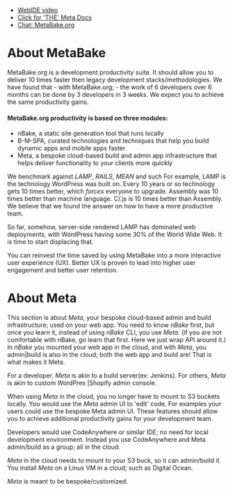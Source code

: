 
- [WebIDE video](https://youtu.be/CMUiPC0YtYA)
- [Click for 'THE' Meta Docs](http://doc.metabake.org/meta/)
- [Chat: MetaBake.org ](http://chat.MetaBake.org)

# About MetaBake

MetaBake.org is a development productivity suite. It should allow you to deliver 10 times faster then legacy development stacks/methodologies. We have found that - with MetaBake.org; - the work of 6 developers over 6 months can be done by 3 developers in 3 weeks. We expect you to achieve the same productivity gains.


#### MetaBake.org productivity is based on three modules:

- nBake, a static site generation tool that runs locally
- B-M-SPA, curated technologies and techniques that help you build dynamic apps and mobile apps faster
- Meta, a bespoke cloud-based build and admin app infrastructure that helps deliver functionality to your clients more quickly

We benchmark against _LAMP_, _RAILS_, _MEAN_ and such For example, LAMP is the technology WordPress was built on. Every 10 years or so technology gets 10 times better, which *forces* everyone to upgrade. Assembly was 10 times better than machine language. C/.js is 10 times better than Assembly. We believe that we found the answer on how to have a more productive team.

So far, somehow, server-side rendered LAMP has dominated web deployments, with WordPress having some 30% of the World Wide Web. It is time to start displacing that.

You can reinvest the time saved by using MetaBake into a more interactive user experience (UX). Better UX is proven to lead into higher user engagement and better user retention.

# About Meta

This section is about _Meta_, your bespoke cloud-based admin and build infrastructure; used on your web app. You need to know _nBake_ first, but once you learn it, instead of using _nBake_ CLI, you use _Meta_. (if you are not comfortable with nBake, go learn that first. Here we just wrap API around it.) In _nBake_ you mounted your web app in the cloud, and with _Meta_, you admin|build is also in the cloud; both the web app and build are! That is what makes it Meta.

For a developer, _Meta_ is akin to a build server(ex: Jenkins). For others, _Meta_ is akin to custom WordPres |Shopify admin console.

When using _Meta_ in the cloud, you no longer have to mount to S3 buckets locally. You would use the _Meta_ admin UI to 'edit' code. For examples your users could use the bespoke Meta admin UI. These features should allow you to achieve additional productivity gains for your development team.

Developers would use CodeAnywhere or similar IDE; no need for local development environment. Instead you use CodeAnywhere and Meta admin/build as a group; all in the cloud.

_Meta_ in the cloud needs to mount to your S3 buck, so it can admin/build it. You install _Meta_ on a Linux VM in a cloud; such as Digital Ocean.

 _Meta_ is meant to be bespoke/customized.
